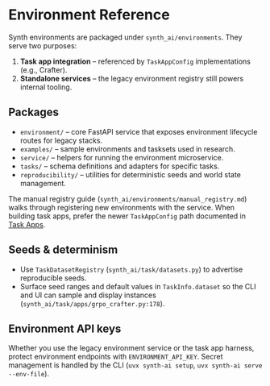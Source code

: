 # Environment Reference

Synth environments are packaged under `synth_ai/environments`. They serve two purposes:

1. **Task app integration** – referenced by `TaskAppConfig` implementations (e.g., Crafter).
2. **Standalone services** – the legacy environment registry still powers internal tooling.

## Packages

- `environment/` – core FastAPI service that exposes environment lifecycle routes for legacy stacks.
- `examples/` – sample environments and tasksets used in research.
- `service/` – helpers for running the environment microservice.
- `tasks/` – schema definitions and adapters for specific tasks.
- `reproducibility/` – utilities for deterministic seeds and world state management.

The manual registry guide (`synth_ai/environments/manual_registry.md`) walks through registering new environments with the service. When building task apps, prefer the newer `TaskAppConfig` path documented in [Task Apps](../task_apps.md).

## Seeds & determinism

- Use `TaskDatasetRegistry` (`synth_ai/task/datasets.py`) to advertise reproducible seeds.
- Surface seed ranges and default values in `TaskInfo.dataset` so the CLI and UI can sample and display instances (`synth_ai/task/apps/grpo_crafter.py:178`).

## Environment API keys

Whether you use the legacy environment service or the task app harness, protect environment endpoints with `ENVIRONMENT_API_KEY`. Secret management is handled by the CLI (`uvx synth-ai setup`, `uvx synth-ai serve --env-file`).

